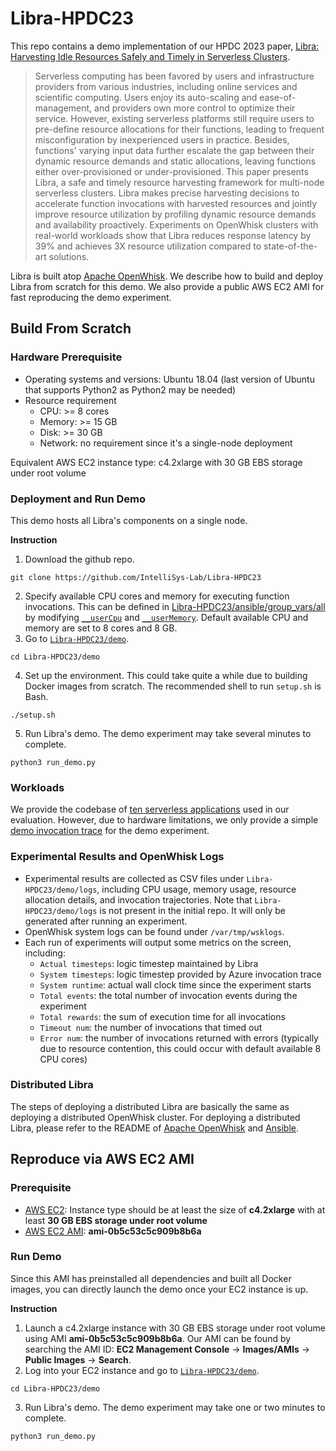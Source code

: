 <!--
#
# Licensed to the Apache Software Foundation (ASF) under one or more
# contributor license agreements.  See the NOTICE file distributed with
# this work for additional information regarding copyright ownership.
# The ASF licenses this file to You under the Apache License, Version 2.0
# (the "License"); you may not use this file except in compliance with
# the License.  You may obtain a copy of the License at
#
#     http://www.apache.org/licenses/LICENSE-2.0
#
# Unless required by applicable law or agreed to in writing, software
# distributed under the License is distributed on an "AS IS" BASIS,
# WITHOUT WARRANTIES OR CONDITIONS OF ANY KIND, either express or implied.
# See the License for the specific language governing permissions and
# limitations under the License.
#
-->

# Libra-HPDC23

This repo contains a demo implementation of our HPDC 2023 paper, [Libra: Harvesting Idle Resources Safely and Timely in Serverless Clusters](https://intellisys.haow.ca/assets/pdf/Libra_Hanfei_HPDC23.pdf). 
> Serverless computing has been favored by users and infrastructure providers from various industries, including online services and scientific computing. Users enjoy its auto-scaling and ease-of-management, and providers own more control to optimize their service. However, existing serverless platforms still require users to pre-define resource allocations for their functions, leading to frequent misconfiguration by inexperienced users in practice. Besides, functions' varying input data further escalate the gap between their dynamic resource demands and static allocations, leaving functions either over-provisioned or under-provisioned. This paper presents Libra, a safe and timely resource harvesting framework for multi-node serverless clusters. Libra makes precise harvesting decisions to accelerate function invocations with harvested resources and jointly improve resource utilization by profiling dynamic resource demands and availability proactively. Experiments on OpenWhisk clusters with real-world workloads show that Libra reduces response latency by 39% and achieves 3X resource utilization compared to state-of-the-art solutions.

Libra is built atop [Apache OpenWhisk](https://github.com/apache/openwhisk). We describe how to build and deploy Libra from scratch for this demo. We also provide a public AWS EC2 AMI for fast reproducing the demo experiment.

## Build From Scratch

### Hardware Prerequisite
- Operating systems and versions: Ubuntu 18.04 (last version of Ubuntu that supports Python2 as Python2 may be needed)
- Resource requirement
  - CPU: >= 8 cores
  - Memory: >= 15 GB
  - Disk: >= 30 GB
  - Network: no requirement since it's a single-node deployment

Equivalent AWS EC2 instance type: c4.2xlarge with 30 GB EBS storage under root volume

### Deployment and Run Demo
This demo hosts all Libra's components on a single node.   

**Instruction**

1. Download the github repo.
```
git clone https://github.com/IntelliSys-Lab/Libra-HPDC23
```
2. Specify available CPU cores and memory for executing function invocations. This can be defined in [Libra-HPDC23/ansible/group_vars/all](https://github.com/IntelliSys-Lab/Libra-HPDC23/blob/master/ansible/group_vars/all) by modifying [`__userCpu`](https://github.com/IntelliSys-Lab/Libra-HPDC23/blob/master/ansible/group_vars/all#L200) and [`__userMemory`](https://github.com/IntelliSys-Lab/Libra-HPDC23/blob/master/ansible/group_vars/all#L199). Default available CPU and memory are set to 8 cores and 8 GB.
3. Go to [`Libra-HPDC23/demo`](https://github.com/IntelliSys-Lab/Libra-HPDC23/tree/master/demo).
```
cd Libra-HPDC23/demo
```
4. Set up the environment. This could take quite a while due to building Docker images from scratch. The recommended shell to run `setup.sh` is Bash.
```
./setup.sh
```
5. Run Libra's demo. The demo experiment may take several minutes to complete.
```
python3 run_demo.py
```

### Workloads

We provide the codebase of [ten serverless applications](https://github.com/IntelliSys-Lab/Libra-HPDC23/tree/master/workloads) used in our evaluation. However, due to hardware limitations, we only provide a simple [demo invocation trace](https://github.com/IntelliSys-Lab/Libra-HPDC23/tree/master/demo/azurefunctions-dataset2019) for the demo experiment.

### Experimental Results and OpenWhisk Logs
- Experimental results are collected as CSV files under `Libra-HPDC23/demo/logs`, including CPU usage, memory usage, resource allocation details, and invocation trajectories. Note that `Libra-HPDC23/demo/logs` is not present in the initial repo. It will only be generated after running an experiment.
- OpenWhisk system logs can be found under `/var/tmp/wsklogs`.
- Each run of experiments will output some metrics on the screen, including:
  - `Actual timesteps`: logic timestep maintained by Libra
  - `System timesteps`: logic timestep provided by Azure invocation trace
  - `System runtime`: actual wall clock time since the experiment starts
  - `Total events`: the total number of invocation events during the experiment
  - `Total rewards`: the sum of execution time for all invocations
  - `Timeout num`: the number of invocations that timed out
  - `Error num`: the number of invocations returned with errors (typically due to resource contention, this could occur with default available 8 CPU cores)

### Distributed Libra
The steps of deploying a distributed Libra are basically the same as deploying a distributed OpenWhisk cluster. For deploying a distributed Libra, please refer to the README of [Apache OpenWhisk](https://github.com/apache/openwhisk) and [Ansible](https://github.com/apache/openwhisk/tree/master/ansible). 

## Reproduce via AWS EC2 AMI

### Prerequisite
- [AWS EC2](https://aws.amazon.com/ec2/): Instance type should be at least the size of **c4.2xlarge** with at least **30 GB EBS storage under root volume**
- [AWS EC2 AMI](https://docs.aws.amazon.com/AWSEC2/latest/UserGuide/AMIs.html): **ami-0b5c53c5c909b8b6a**

### Run Demo
Since this AMI has preinstalled all dependencies and built all Docker images, you can directly launch the demo once your EC2 instance is up.

**Instruction**

1. Launch a c4.2xlarge instance with 30 GB EBS storage under root volume using AMI **ami-0b5c53c5c909b8b6a**. Our AMI can be found by searching the AMI ID: **EC2 Management Console** -> **Images/AMIs** -> **Public Images** -> **Search**.
2. Log into your EC2 instance and go to [`Libra-HPDC23/demo`](https://github.com/IntelliSys-Lab/Libra-HPDC23/tree/master/demo).
```
cd Libra-HPDC23/demo
```
3. Run Libra's demo. The demo experiment may take one or two minutes to complete.
```
python3 run_demo.py
```
